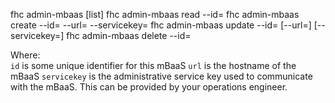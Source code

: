 fhc admin-mbaas [list]
fhc admin-mbaas read --id=<mBaaS id>
fhc admin-mbaas create --id=<mBaaS id> --url=<mBaaS URL> --servicekey=<mBaaS Service Key>
fhc admin-mbaas update --id=<mBaaS id> [--url=<mBaaS URL>] [--servicekey=<mBaaS Service Key>]
fhc admin-mbaas delete --id=<mBaaS id>

Where:  
`id` is some unique identifier for this mBaaS
`url` is the hostname of the mBaaS
`servicekey` is the administrative service key used to communicate with the mBaaS. This can be provided by your operations engineer.
